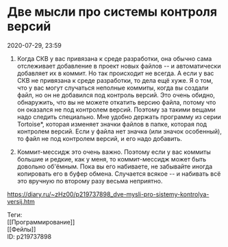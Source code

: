 Две мысли про системы контроля версий
======================================

   
 2020-07-29, 23:59   
  1. Когда СКВ у вас привязана к среде разработки, она обычно сама отслеживает добавление в проект новых файлов -- и автоматически добавляет их в коммит. Но так происходит не всегда. А если у вас СКВ не привязана к среде разработки, то дела ещё хуже. Я о том, что у вас могут случаться неполные коммиты, когда вы создали файл, но он не добавился под контроль версий. Это очень обидно, обнаружить, что вы не можете откатить версию файла, потому что он оказался не под контролем версий. Поэтому за такими вещами надо следить специально. Мне удобно держать программу из серии Tortoise*, которая изменяет значки файлов в папке, которая под контролем версий. Если у файла нет значка (или значок особенный), то файл не под контролем версий, и его надо добавить.   
   
 2. Коммит-мессидж это очень важно. Поэтому если у вас коммиты большие и редкие, как у меня, то коммит-мессидж может быть довольно об'ёмным. Пока вы его набиваете, не забывайте иногда копировать его в буфер обмена. Случается всякое -- и набивать всё это вручную по второму разу весьма неприятно.   
    
 <https://diary.ru/~zHz00/p219737898_dve-mysli-pro-sistemy-kontrolya-versij.htm>   
   
 Теги:   
 [[Программирование]]   
 [[Фейлы]]   
 ID: p219737898